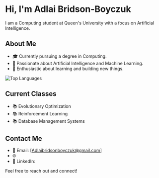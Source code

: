# Hi, I'm Adlai Bridson-Boyczuk

I am a Computing student at Queen's University with a focus on Artificial Intelligence.

## About Me

- 🎓 Currently pursuing a degree in Computing.
- 🧠 Passionate about Artificial Intelligence and Machine Learning.
- 🚀 Enthusiastic about learning and building new things.

![Top Languages](https://github-readme-stats.vercel.app/api/top-langs/?username=boyczuk&layout=compact)

## Current Classes

- 📚 Evolutionary Optimization 
- 📚 Reinforcement Learning
- 📚 Database Management Systems

## Contact Me

- 📧 Email: [Adlaibridsonboyczuk@gmail.com]
- 🌐 [](https://www.adlai.ca/)
- 💼 LinkedIn: [](https://www.linkedin.com/in/adlai-bridson-boyczuk/)

Feel free to reach out and connect!
